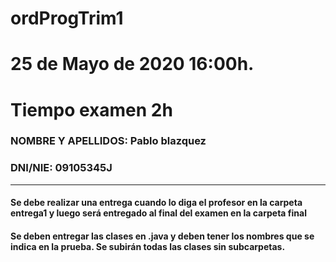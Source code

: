 # ordProgTrim1
# 25 de Mayo de 2020 16:00h.
# Tiempo examen 2h

### NOMBRE Y APELLIDOS: Pablo blazquez
### DNI/NIE: 09105345J
---
#### Se debe realizar una entrega cuando lo diga el profesor en la carpeta entrega1 y luego será entregado al final del examen en la carpeta final
#### Se deben entregar las clases en .java y deben tener los nombres que se indica en la prueba. Se subirán todas las clases sin subcarpetas. 
